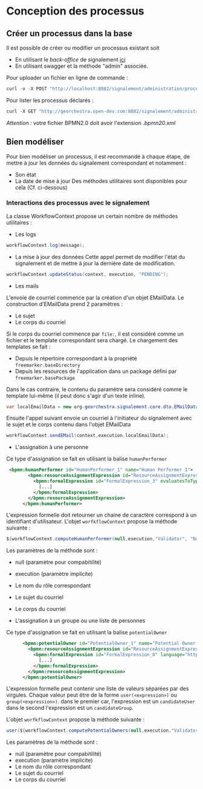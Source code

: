 # Conception des processus

## Créer un processus dans la base

Il est possible de créer ou modifier un processus existant soit 

* En utilisant le *back-office* de signalement [ici](readme/README_BACKOFFICE.md)
* En utilisant swagger et la méthode "admin" associée.

Pour uploader un fichier en ligne de commande :

```java
curl -v -X POST "http://localhost:8082/signalement/administration/processDefinition/update/simple" -H "accept: application/json" -H "authorization: Basic YWRtaW46NGRNMW5BcHAh" -H  "Content-Type: multipart/form-data" -F "file=@/tmp/simple.bpmn20.xml;type=application/xml"
```

Pour lister les processus déclarés :

```java
curl -X GET "http://georchestra.open-dev.com:8082/signalement/administration/processDefinition/search" -H  "accept: application/json" -H  "authorization: Basic YWRtaW46NGRNMW5BcHAh"
```

*Attention :* votre fichier BPMN2.0 doit avoir l'extension *.bpmn20.xml*

## Bien modéliser

Pour bien modéliser un processus, il est recommandé à chaque étape, de mettre à jour les données du signalement correspondant et notamment :
* Son état
* La date de mise à jour
Des méthodes utilitaires sont disponibles pour cela (Cf. ci-dessous)

### Interactions des processus avec le signalement

La classe WorkflowContext propose un certain nombre de méthodes utilitaires :

* Les logs

```java
workflowContext.log(message);
```

* La mise à jour des données
Cette appel permet de modifier l'état du signalement et de mettre à jour la dernière date de modification.

```java
workflowContext.updateStatus(context, execution, "PENDING");
```
* Les mails

L'envoie de courriel commence par la création d'un objet EMailData.
Le construction d'EMailData prend 2 paramètres :
* Le sujet
* Le corps du courriel

Si le corps du courriel commence par `file:`, il est considéré comme un fichier et le template correspondant sera chargé.
Le chargement des templates se fait :
* Depuis le répertoire correspondant à la propriété `freemarker.baseDirectory`
* Depuis les resources de l'application dans un package défini par `freemarker.basePackage`

Dans le cas contraire, le contenu du paramètre sera considéré comme le template lui-même (il peut donc s'agir d'un texte inline).

```java
var localEmailData = new org.georchestra.signalement.core.dto.EMailData("Création d'un signalement", "file:initiator-mail.html");
```

Ensuite l'appel suivant envoie un courriel à l'initiateur du signalement avec le sujet et le corps contenu dans l'objet EMailData

```java
workflowContext.sendEMail(context,execution,localEmailData);
```

* L'assignation à une personne

Ce type d'assignation se fait en utilisant la balise `humanPerformer`

```xml
 <bpmn:humanPerformer id="HumanPerformer_1" name="Human Performer 1">
        <bpmn:resourceAssignmentExpression id="ResourceAssignmentExpression_3">
          <bpmn:formalExpression id="FormalExpression_3" evaluatesToTypeRef="ItemDefinition_1" language="http://www.java.com/java">
          	[...]
          </bpmn:formalExpression>
        </bpmn:resourceAssignmentExpression>
      </bpmn:humanPerformer>
```

L'expression formelle doit retourner un chaine de caractère correspond à un identifiant d'utilisateur.
L'objet `worfkflowContext` propose la méthode suivante : 

```java
${workflowContext.computeHumanPerformer(null,execution,"Validator", "Nouveau signalement", "file:assignee-mail.html")}
```

Les paramètres de la méthode sont :
* null (paramètre pour compabitilité)
* execution (paramètre implicite)
* Le nom du rôle correspondant
* Le sujet du courriel
* Le corps du courriel


* L'assignation à un groupe ou une liste de personnes

Ce type d'assignation se fait en utilisant la balise `potentialOwner`

```xml
      <bpmn:potentialOwner id="PotentialOwner_1" name="Potential Owner 1">
        <bpmn:resourceAssignmentExpression id="ResourceAssignmentExpression_4">
          <bpmn:formalExpression id="FormalExpression_8" language="http://www.java.com/java">
          	[...]
          </bpmn:formalExpression>
        </bpmn:resourceAssignmentExpression>
      </bpmn:potentialOwner>
```

L'expression formelle peut contenir une liste de valeurs séparées par des virgules.
Chaque valeur peut être de la forme `user(<expression>)` ou `group(<expression>)`.
dans le premier car, l'expression est un `candidateUser` dans le second l'expression est un `candidateGroup`. 

L'objet `worfkflowContext` propose la méthode suivante : 

```java
user(${workflowContext.computePotentialOwners(null,execution,"Validator", "Nouveau signalement", "file:assignee-mail.html")})
```
Les paramètres de la méthode sont :
* null (paramètre pour compabitilité)
* execution (paramètre implicite)
* Le nom du rôle correspondant
* Le sujet du courriel
* Le corps du courriel

